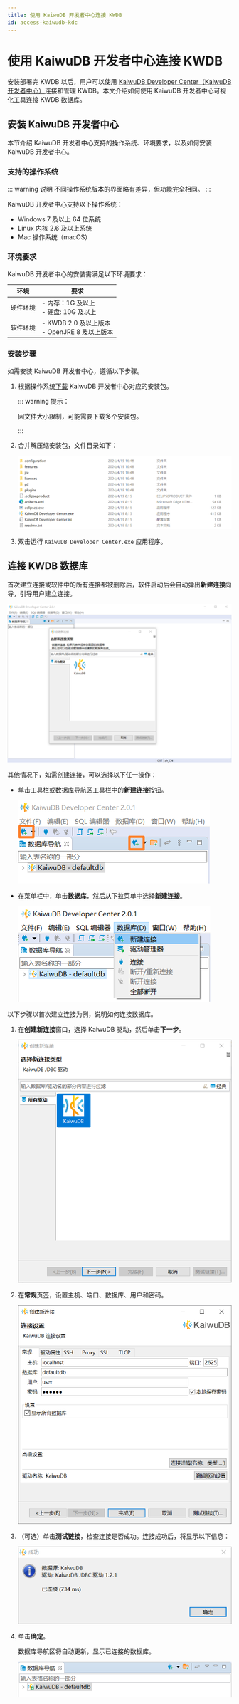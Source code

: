 ```yaml
---
title: 使用 KaiwuDB 开发者中心连接 KWDB
id: access-kaiwudb-kdc
---
```


# 使用 KaiwuDB 开发者中心连接 KWDB

安装部署完 KWDB 以后，用户可以使用 [KaiwuDB Developer Center（KaiwuDB 开发者中心）](../../kaiwudb-developer-center/overview.md)连接和管理 KWDB。本文介绍如何使用 KaiwuDB 开发者中心可视化工具连接 KWDB 数据库。

## 安装 KaiwuDB 开发者中心

本节介绍 KaiwuDB 开发者中心支持的操作系统、环境要求，以及如何安装 KaiwuDB 开发者中心。

### 支持的操作系统

::: warning 说明
不同操作系统版本的界面略有差异，但功能完全相同。
:::

KaiwuDB 开发者中心支持以下操作系统：

- Windows 7 及以上 64 位系统
- Linux 内核 2.6 及以上系统
- Mac 操作系统（macOS）

### 环境要求

KaiwuDB 开发者中心的安装需满足以下环境要求：

| 环境 | 要求            |
| ----------------------------------- | ---------------------------------------------- |
| 硬件环境                            | - 内存：1G 及以上 <br> - 硬盘: 10G 及以上                |
| 软件环境                            | - KWDB 2.0 及以上版本 <br> - OpenJRE 8 及以上版本 |

### 安装步骤

如需安装 KaiwuDB 开发者中心，遵循以下步骤。

1. 根据操作系统[下载](https://gitee.com/kwdb/kwdb/releases) KaiwuDB 开发者中心对应的安装包。

   ::: warning 提示：

   因文件大小限制，可能需要下载多个安装包。

   :::

2. 合并解压缩安装包，文件目录如下：

   ![安装包](../../static/quickstart/JD1MbIGlXoE7qzxwqOjcc8Wtn4e.png)

3. 双击运行 `KaiwuDB Developer Center.exe` 应用程序。

## 连接 KWDB 数据库

首次建立连接或软件中的所有连接都被删除后，软件启动后会自动弹出**新建连接**向导，引导用户建立连接。

![数据库连接](../../static/quickstart/VfcqbD99roY3zbxdCQdcCRFenBc.png)

其他情况下，如需创建连接，可以选择以下任一操作：

- 单击工具栏或数据库导航区工具栏中的**新建连接**按钮。

  ![](../../static/quickstart/RSxWbFLxYoqf5dxHTHkcpyN3nle.png)

- 在菜单栏中，单击**数据库**，然后从下拉菜单中选择**新建连接**。

  ![](../../static/quickstart/WcrObb1VhorfioxESFJcxGtgnAd.png)

以下步骤以首次建立连接为例，说明如何连接数据库。

1. 在**创建新连接**窗口，选择 KaiwuDB 驱动，然后单击**下一步**。

   ![](../../static/quickstart/FU8sbwC1yoqPchxh3ttcptgan4d.png)

2. 在**常规**页签，设置主机、端口、数据库、用户和密码。

    <img src="../../static/kdc/create-connect-02.png" style="zoom:67%;" />

3. （可选）单击**测试链接**，检查连接是否成功。连接成功后，将显示以下信息：

   ![](../../static/quickstart/TU6nb8Vf1o2gWCxdq1ocIELtnng.png)

4. 单击**确定**。

   数据库导航区将自动更新，显示已连接的数据库。

   ![](../../static/quickstart/TLQcbBq6eoTndRxSYQucuY7bn9e.png)